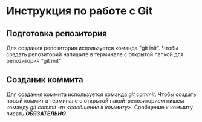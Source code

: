 # Инструкция по работе с Git

## Подготовка репозитория

Для создания репозитория используется команда "git init". Чтобы создать репозиторий напишите в терминале с открытой папкой для репозитория "git init"

## Созданик коммита
Для создания коммита используется команда *git commit*. Чтобы создать новый коммит в терминале с открытой пакой-репозиторием пишем команду *git commit -m <сообщение к коммиту>*. Сообщение к коммиту писать ***ОБЯЗАТЕЛЬНО***.
